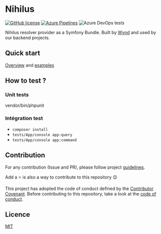 # Nihilus

[![GitHub license](https://img.shields.io/badge/license-MIT-blue.svg)](LICENSE)
[![Azure Pipelines](https://img.shields.io/azure-devops/build/pontoreausylvain/6b6d6e3f-41ee-4d74-8e70-60b5b23e865e/2)](https://dev.azure.com/pontoreausylvain/Nihilus/_build?definitionId=2)
![Azure DevOps tests](https://img.shields.io/azure-devops/tests/pontoreausylvain/nihilus/2)

Nihilus resolver provider as a Symfony Bundle. Built by [Wynd](https://www.wynd.eu) and used by our backend projects.

## Quick start

[Overview](/doc/README.md) and [examples]()

## How to test ?

### Unit tests

vendor/bin/phpunit

### Intégration test

- `composer install`
- `tests/App/console app:query`
- `tests/App/console app:command`

## Contribution

For any contribution (Issue and PR), please follow project [guidelines](CONTRIBUTING.md). 

Add a ⭐️ is also a way to contribute to this repository 😉

This project has adopted the code of conduct defined by the [Contributor Covenant](https://www.contributor-covenant.org/). Before contributing to this repository, take a look at the [code of conduct](CODE_OF_CONDUCT.md).

## Licence

[MIT](LICENSE)
